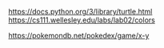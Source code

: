 https://docs.python.org/3/library/turtle.html
https://cs111.wellesley.edu/labs/lab02/colors

https://pokemondb.net/pokedex/game/x-y